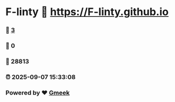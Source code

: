 # F-linty :link: https://F-linty.github.io 
### :page_facing_up: [3](https://F-linty.github.io/tag.html) 
### :speech_balloon: 0 
### :hibiscus: 28813 
### :alarm_clock: 2025-09-07 15:33:08 
### Powered by :heart: [Gmeek](https://github.com/Meekdai/Gmeek)
